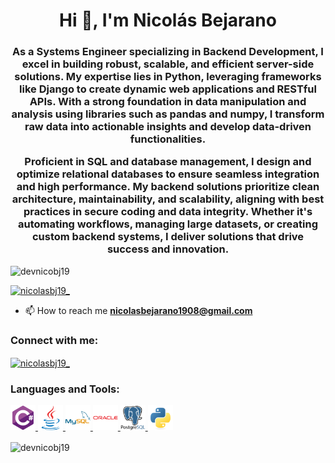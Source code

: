 <h1 align="center">Hi 👋, I'm Nicolás Bejarano</h1>
<h3 align="center">As a Systems Engineer specializing in Backend Development, I excel in building robust, scalable, and efficient server-side solutions. My expertise lies in Python, leveraging frameworks like Django to create dynamic web applications and RESTful APIs. With a strong foundation in data manipulation and analysis using libraries such as pandas and numpy, I transform raw data into actionable insights and develop data-driven functionalities.

Proficient in SQL and database management, I design and optimize relational databases to ensure seamless integration and high performance. My backend solutions prioritize clean architecture, maintainability, and scalability, aligning with best practices in secure coding and data integrity. Whether it's automating workflows, managing large datasets, or creating custom backend systems, I deliver solutions that drive success and innovation.</h3>

<p align="left"> <img src="https://komarev.com/ghpvc/?username=devnicobj19&label=Profile%20views&color=0e75b6&style=flat" alt="devnicobj19" /> </p>

<p align="left"> <a href="https://twitter.com/nicolasbj19_" target="blank"><img src="https://img.shields.io/twitter/follow/nicolasbj19_?logo=twitter&style=for-the-badge" alt="nicolasbj19_" /></a> </p>

- 📫 How to reach me **nicolasbejarano1908@gmail.com**

<h3 align="left">Connect with me:</h3>
<p align="left">
<a href="https://twitter.com/nicolasbj19_" target="blank"><img align="center" src="https://raw.githubusercontent.com/rahuldkjain/github-profile-readme-generator/master/src/images/icons/Social/twitter.svg" alt="nicolasbj19_" height="30" width="40" /></a>
</p>

<h3 align="left">Languages and Tools:</h3>
<p align="left"> <a href="https://www.w3schools.com/cs/" target="_blank" rel="noreferrer"> <img src="https://raw.githubusercontent.com/devicons/devicon/master/icons/csharp/csharp-original.svg" alt="csharp" width="40" height="40"/> </a> <a href="https://www.java.com" target="_blank" rel="noreferrer"> <img src="https://raw.githubusercontent.com/devicons/devicon/master/icons/java/java-original.svg" alt="java" width="40" height="40"/> </a> <a href="https://www.mysql.com/" target="_blank" rel="noreferrer"> <img src="https://raw.githubusercontent.com/devicons/devicon/master/icons/mysql/mysql-original-wordmark.svg" alt="mysql" width="40" height="40"/> </a> <a href="https://www.oracle.com/" target="_blank" rel="noreferrer"> <img src="https://raw.githubusercontent.com/devicons/devicon/master/icons/oracle/oracle-original.svg" alt="oracle" width="40" height="40"/> </a> <a href="https://www.postgresql.org" target="_blank" rel="noreferrer"> <img src="https://raw.githubusercontent.com/devicons/devicon/master/icons/postgresql/postgresql-original-wordmark.svg" alt="postgresql" width="40" height="40"/> </a> <a href="https://www.python.org" target="_blank" rel="noreferrer"> <img src="https://raw.githubusercontent.com/devicons/devicon/master/icons/python/python-original.svg" alt="python" width="40" height="40"/> </a> </p>

<p><img align="center" src="https://github-readme-stats.vercel.app/api/top-langs?username=devnicobj19&show_icons=true&locale=en&layout=compact" alt="devnicobj19" /></p>
